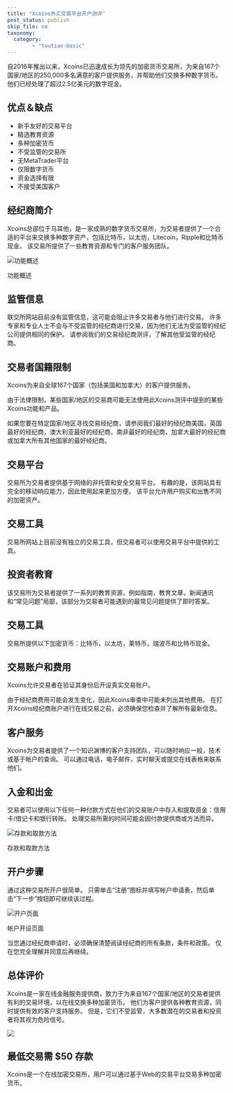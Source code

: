 ```yaml
---
title: "Xcoins外汇交易平台开户测评"
post_status: publish
skip_file: no
taxonomy:
  category:
        - "toutiao-basic"
---
```


自2016年推出以来，Xcoins已迅速成长为领先的加密货币交易所，为来自167个国家/地区的250,000多名满意的客户提供服务，并帮助他们交换多种数字货币。 他们已经处理了超过2.5亿美元的数字现金。

## 优点＆缺点

- 新手友好的交易平台
- 精选教育资源
- 多种加密货币
- 不受监管的交易所
- 无MetaTrader平台
- 仅限数字货币
- 资金选择有限
- 不接受美国客户

## 经纪商简介

Xcoins总部位于马耳他，是一家成熟的数字货币交易所，为交易者提供了一个合适的平台来交换多种数字资产，包括比特币，以太坊，Litecoin，Ripple和比特币现金。 该交易所提供了一些教育资源和专门的客户服务团队。

![功能概述](https://cdn.fendou.la/funstoutiao/2020/11/Xcoins-Review-Features-Overview-1024x241.jpg "功能概述")

功能概述

## 监管信息

联交所网站目前没有监管信息，这可能会阻止许多交易者与他们进行交易。 许多专家和专业人士不会与不受监管的经纪商进行交易，因为他们无法为受监管的经纪公司提供相同的保护。 请参阅我们的交易经纪商测评，了解其他受监管的经纪商。

## 交易者国籍限制

Xcoins为来自全球167个国家（包括美国和加拿大）的客户提供服务。

由于法律限制，某些国家/地区的交易商可能无法使用此Xcoins测评中提到的某些Xcoins功能和产品。

如果您要在特定国家/地区寻找交易经纪商，请参阅我们最好的经纪商美国，英国最好的经纪商，澳大利亚最好的经纪商，南非最好的经纪商，加拿大最好的经纪商或加拿大所有其他国家的最好经纪商。

## 交易平台

交易所为交易者提供基于网络的非托管和安全交易平台。 有趣的是，该网站具有完全的移动响应能力，因此使用起来更加方便。 该平台允许用户购买和出售不同的加密资产。

## 交易工具

交易所网站上目前没有独立的交易工具，但交易者可以使用交易平台中提供的工具。

## 投资者教育

该交易所为交易者提供了一系列的教育资源，例如指南，教育文章，新闻通讯和“常见问题”局部，该部分为交易者可能遇到的最常见问题提供了即时答案。

## 交易工具

交易所提供以下加密货币：比特币，以太坊，莱特币，瑞波币和比特币现金。

## 交易账户和费用

Xcoins允许交易者在验证其身份后开设真实交易账户。

由于经纪商费用可能会发生变化，因此Xcoins审查中可能未列出其他费用。 在打开Xcoins经纪商账户进行在线交易之前，必须确保您检查并了解所有最新信息。

## 客户服务

Xcoins为交易者提供了一个知识渊博的客户支持团队，可以随时响应一般，技术或基于帐户的查询。 可以通过电话，电子邮件，实时聊天或提交在线表格来联系他们。

## 入金和出金

交易者可以使用以下任何一种付款方式在他们的交易账户中存入和提取资金：信用卡/借记卡和银行转账。 处理交易所需的时间可能会因付款提供商或方法而异。

![存款和取款方法](https://cdn.fendou.la/funstoutiao/2020/11/Xcoins-Review-Deposit-and-Withdrawal-Methods-.jpg "存款和取款方法")

存款和取款方法

## 开户步骤

通过这种交易所开户很简单。 只需单击“注册”图标并填写帐户申请表，然后单击“下一步”按钮即可继续该过程。

![开户页面](https://cdn.fendou.la/funstoutiao/2020/11/Xcoins-Review-Account-Opening-Page-341x1024.jpg "帐户开设页面")

帐户开设页面

当您通过经纪商申请时，必须确保清楚阅读经纪商的所有条款，条件和政策。 仅在您完全理解并同意后再继续。

## 总体评价

Xcoins是一家在线金融服务提供商，致力于为来自167个国家/地区的交易者提供有利的交易环境，以在线交换多种加密货币。 他们为客户提供各种教育资源，同时提供有效的客户支持服务。 但是，它们不受监管，大多数潜在的交易者和投资者将其视为危险信号。

![](https://cdn.fendou.la/funstoutiao/2020/11/Xcoins-Logo-1.png)

## 最低交易需 $50 存款

Xcoins是一个在线加密交易所，用户可以通过基于Web的交易平台交易多种加密货币。
